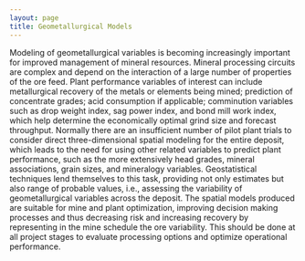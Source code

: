 ```yaml
---
layout: page
title: Geometallurgical Models
---
```


Modeling of geometallurgical variables is becoming increasingly important for improved management of mineral resources. Mineral processing circuits are complex and depend on the interaction of a large number of properties of the ore feed. 
Plant performance variables of interest can include metallurgical recovery of the metals or elements being mined; prediction of concentrate grades; acid consumption if applicable; comminution variables such as drop weight index, sag power index, and bond mill work index, which help determine the economically optimal grind size and forecast throughput. 
Normally there are an insufficient number of pilot plant trials to consider direct three-dimensional spatial modeling for the entire deposit, which leads to the need for using other related variables to predict plant performance, such as the more extensively head grades, mineral associations, grain sizes, and mineralogy variables. Geostatistical techniques lend themselves to this task, providing not only estimates but also range of probable values, i.e., assessing the variability of geometallurgical variables across the deposit.
The spatial models produced are suitable for mine and plant optimization, improving decision making processes and thus decreasing risk and increasing recovery by representing in the mine schedule the ore variability. This should be done at all project stages to evaluate processing options and optimize operational performance.

